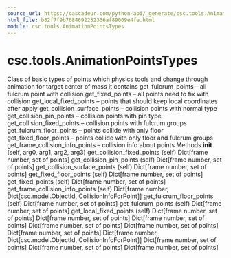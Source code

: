 ```yaml
---
source_url: https://cascadeur.com/python-api/_generate/csc.tools.AnimationPointsTypes.html
html_file: b82f7f9b7684692252366af89009e4fe.html
module: csc.tools.AnimationPointsTypes
---
```


# csc.tools.AnimationPointsTypes 

Class of basic types of points which physics tools and change through animation
for target center of mass it contains get_fulcrum_points – all fulcrum point with collision
get_fixed_points – all points need to fix with collision
get_local_fixed_points – points that should keep local coordinates after apply
get_collision_surface_points – collision points with normal type
get_collision_pin_points – collision points with pin type
get_collision_fixed_points – collision points with fulcrum groups
get_fulcrum_floor_points – points collide with only floor
get_fixed_floor_points – points collide with only floor and fulcrum groups
get_frame_collision_info_points – collision info about points Methods __init__ (self, arg0, arg1, arg2, arg3) get_collision_fixed_points (self) Dict[frame number, set of points] get_collision_pin_points (self) Dict[frame number, set of points] get_collision_surface_points (self) Dict[frame number, set of points] get_fixed_floor_points (self) Dict[frame number, set of points] get_fixed_points (self) Dict[frame number, set of points] get_frame_collision_info_points (self) Dict[frame number, Dict[csc.model.ObjectId, CollisionInfoForPoint]] get_fulcrum_floor_points (self) Dict[frame number, set of points] get_fulcrum_points (self) Dict[frame number, set of points] get_local_fixed_points (self) Dict[frame number, set of points] Dict[frame number, set of points] Dict[frame number, set of points] Dict[frame number, set of points] Dict[frame number, set of points] Dict[frame number, set of points] Dict[frame number, Dict[csc.model.ObjectId, CollisionInfoForPoint]] Dict[frame number, set of points] Dict[frame number, set of points] Dict[frame number, set of points]